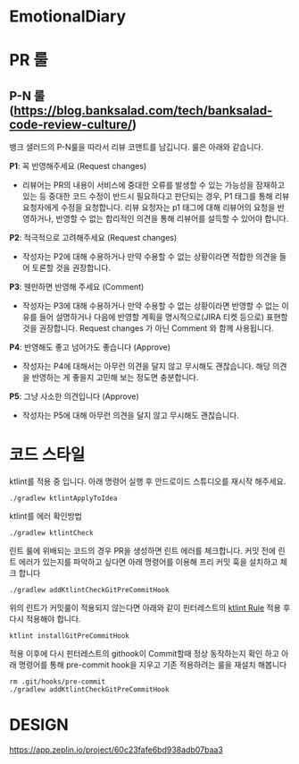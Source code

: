 # EmotionalDiary

# PR 룰
## P-N 룰 (https://blog.banksalad.com/tech/banksalad-code-review-culture/)
뱅크 샐러드의 P-N룰을 따라서 리뷰 코맨트를 남깁니다.
룰은 아래와 같습니다.

**P1**: 꼭 반영해주세요 (Request changes)
- 리뷰어는 PR의 내용이 서비스에 중대한 오류를 발생할 수 있는 가능성을 잠재하고 있는 등 중대한 코드 수정이 반드시 필요하다고 판단되는 경우, P1 태그를 통해 리뷰 요청자에게 수정을 요청합니다. 리뷰 요청자는 p1 태그에 대해 리뷰어의 요청을 반영하거나, 반영할 수 없는 합리적인 의견을 통해 리뷰어를 설득할 수 있어야 합니다.

**P2**: 적극적으로 고려해주세요 (Request changes)
- 작성자는 P2에 대해 수용하거나 만약 수용할 수 없는 상황이라면 적합한 의견을 들어 토론할 것을 권장합니다.

**P3**: 웬만하면 반영해 주세요 (Comment)
- 작성자는 P3에 대해 수용하거나 만약 수용할 수 없는 상황이라면 반영할 수 없는 이유를 들어 설명하거나 다음에 반영할 계획을 명시적으로(JIRA 티켓 등으로) 표현할 것을 권장합니다. Request changes 가 아닌 Comment 와 함께 사용됩니다.

**P4**: 반영해도 좋고 넘어가도 좋습니다 (Approve)
- 작성자는 P4에 대해서는 아무런 의견을 달지 않고 무시해도 괜찮습니다. 해당 의견을 반영하는 게 좋을지 고민해 보는 정도면 충분합니다.

**P5**: 그냥 사소한 의견입니다 (Approve)
- 작성자는 P5에 대해 아무런 의견을 달지 않고 무시해도 괜찮습니다.


# 코드 스타일
ktlint를 적용 중 입니다. 아래 명령어 실행 후 안드로이드 스튜디오를 재시작 해주세요.
```
./gradlew ktlintApplyToIdea
```

ktlint를 에러 확인방법
```
./gradlew ktlintCheck
```

린트 룰에 위배되는 코드의 경우 PR을 생성하면 린트 에러를 체크합니다. 커밋 전에 린트 에러가 있는지를 파악하고 싶다면 아래 명령어를 이용해 프리 커밋 훅을 설치하고 체크 합니다
```
./gradlew addKtlintCheckGitPreCommitHook
```
위의 린트가 커밋룰이 적용되지 않는다면 아래와 같이 핀터레스트의 [ktlint Rule](https://github.com/pinterest/ktlint) 적용 후 다시 적용해야 합니다.
```
ktlint installGitPreCommitHook
```
적용 이후에 다시 핀터레스트의 githook이 Commit할때 정상 동작하는지 확인 하고 아래 명령어를 통해 pre-commit hook을 지우고 기존 적용하려는 룰을 재설치 해봅니다
```
rm .git/hooks/pre-commit
./gradlew addKtlintCheckGitPreCommitHook
```


# DESIGN
https://app.zeplin.io/project/60c23fafe6bd938adb07baa3
